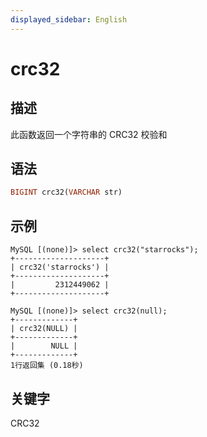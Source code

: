 ```yaml
---
displayed_sidebar: English
---
```


# crc32

## 描述

此函数返回一个字符串的 CRC32 校验和

## 语法

```Haskell
BIGINT crc32(VARCHAR str)
```

## 示例

```Plain
MySQL [(none)]> select crc32("starrocks");
+--------------------+
| crc32('starrocks') |
+--------------------+
|         2312449062 |
+--------------------+
```
```Plain
MySQL [(none)]> select crc32(null);
+-------------+
| crc32(NULL) |
+-------------+
|        NULL |
+-------------+
1行返回集 (0.18秒)
```

## 关键字

CRC32